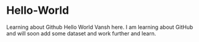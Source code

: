 # Hello-World
Learning about Github
Hello World Vansh here. I am learning about GitHub and will soon add some dataset and work further and learn.
